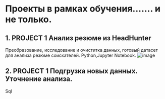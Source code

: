 # Проекты в рамках обучения....... и не только.

## 1. PROJECT 1 Анализ резюме из HeadHunter
Преобразование, исследование и очиститка данных, готовый датасет для анализа резюме соискателей. Python,Jupyter Notebook.
![image](https://user-images.githubusercontent.com/114934891/209056188-e8a9f156-681a-4a33-b33d-8c1f607fa8b1.png)

## 2. PROJECT 1 Подгрузка новых данных. Уточнение анализа.
Sql


